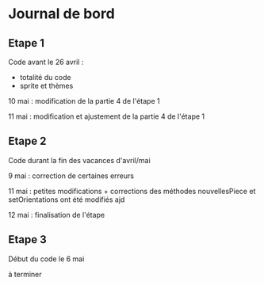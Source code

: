 # Journal de bord

## Etape 1 

Code 
avant le 26 avril :
* totalité du code
* sprite et thèmes 

10 mai : modification de la partie 4 de l'étape 1 

11 mai : modification et ajustement de la partie 4 de l'étape 1


## Etape 2
Code durant la fin des vacances d'avril/mai

9 mai : correction de certaines erreurs

11 mai : petites modifications + corrections des méthodes 
nouvellesPiece et setOrientations ont été modifiés ajd

12 mai : finalisation de l'étape

## Etape 3 

Début du code le 6 mai

à terminer